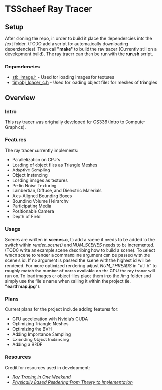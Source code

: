 TSSchaef Ray Tracer
===================

Setup
------
After cloning the repo, in order to build it place the dependencies into the /ext folder. (TODO add a script for automatically downloading dependencies). Then call **"make"** to build the ray tracer (Currently still on a development build). The ray tracer can then be run with the **run.sh** script.

### Dependencies
* [stb_image.h](https://github.com/nothings/stb/blob/master/stb_image.h "stb_image.h") - Used for loading images for textures
* [tinyobj_loader_c.h](https://github.com/syoyo/tinyobjloader-c/blob/master/tinyobj_loader_c.h "tinyobj_loader_c.h") - Used for loading object files for meshes of triangles



Overview
--------
### Intro
This ray tracer was originally developed for CS336 (Intro to Computer Graphics).

### Features 
The ray tracer currently implements:
* Parallelization on CPU's
* Loading of object files as Triangle Meshes
* Adaptive Sampling
* Object Instancing
* Loading images as textures
* Perlin Noise Texturing
* Lambertian, Diffuse, and Dielectric Materials
* Axis-Aligned Bounding Boxes
* Bounding Volume Heirarchy
* Participating Media
* Positionable Camera
* Depth of Field

### Usage 
Scenes are written in **scenes.c**, to add a scene it needs to be added to the switch within *render_scene()* and *NUM_SCENES* needs to be incremented. (TODO write an example scene describing how to build a scene). To select which scene to render a commandline argument can be passed with the scene's id. If no argument is passed the scene with the highest id will be rendered.
For more optimized rendering adjust *NUM_THREADS* in "util.h" to roughly match the number of cores available on the CPU the ray tracer will run on.
To load images or object files place them into the /img folder and simply use the file's name when calling it within the project (ie. **"earthmap.jpg"**).

### Plans 
Current plans for the project include adding features for:
* GPU acceleration with Nvidia's CUDA
* Optimizing Triangle Meshes
* Optimizing the BVH
* Adding Importance Sampling
* Extending Object Instancing
* Adding a BRDF

### Resources 
Credit for resources used in development:
* [_Ray Tracing in One Weekend_](https://raytracing.github.io/)
* [_Physically Based Rendering:From Theory to Implementation_](https://pbr-book.org/)

